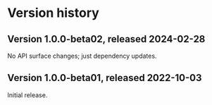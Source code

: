# Version history

## Version 1.0.0-beta02, released 2024-02-28

No API surface changes; just dependency updates.

## Version 1.0.0-beta01, released 2022-10-03

Initial release.

